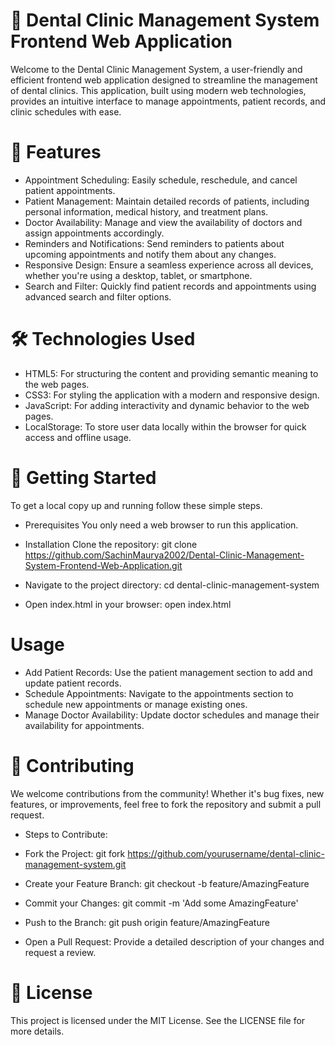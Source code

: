 # 🦷 Dental Clinic Management System Frontend Web Application
Welcome to the Dental Clinic Management System, a user-friendly and efficient frontend web application designed to streamline the management of dental clinics. This application, built using modern web technologies, provides an intuitive interface to manage appointments, patient records, and clinic schedules with ease.

# 🌟 Features
- Appointment Scheduling: 
Easily schedule, reschedule, and cancel patient appointments.
- Patient Management: 
Maintain detailed records of patients, including personal information, medical history, and treatment plans.
- Doctor Availability: 
Manage and view the availability of doctors and assign appointments accordingly.
- Reminders and Notifications: 
Send reminders to patients about upcoming appointments and notify them about any changes.
- Responsive Design: 
Ensure a seamless experience across all devices, whether you're using a desktop, tablet, or smartphone.
- Search and Filter: 
Quickly find patient records and appointments using advanced search and filter options.
# 🛠️ Technologies Used
- HTML5: 
For structuring the content and providing semantic meaning to the web pages.
- CSS3: 
For styling the application with a modern and responsive design.
- JavaScript: 
For adding interactivity and dynamic behavior to the web pages.
- LocalStorage: 
To store user data locally within the browser for quick access and offline usage.

# 🚀 Getting Started
To get a local copy up and running follow these simple steps.

- Prerequisites
You only need a web browser to run this application.

- Installation
Clone the repository:
git clone https://github.com/SachinMaurya2002/Dental-Clinic-Management-System-Frontend-Web-Application.git

- Navigate to the project directory:
cd dental-clinic-management-system

- Open index.html in your browser:
open index.html

# Usage
- Add Patient Records: 
Use the patient management section to add and update patient records.
- Schedule Appointments: 
Navigate to the appointments section to schedule new appointments or manage existing ones.
- Manage Doctor Availability: 
Update doctor schedules and manage their availability for appointments.

# 🤝 Contributing
We welcome contributions from the community! Whether it's bug fixes, new features, or improvements, feel free to fork the repository and submit a pull request.

-  Steps to Contribute:

- Fork the Project:
git fork https://github.com/yourusername/dental-clinic-management-system.git

- Create your Feature Branch:
git checkout -b feature/AmazingFeature

- Commit your Changes:
git commit -m 'Add some AmazingFeature'

- Push to the Branch:
git push origin feature/AmazingFeature

- Open a Pull Request: 
Provide a detailed description of your changes and request a review.

# 📄 License
This project is licensed under the MIT License. See the LICENSE file for more details.

